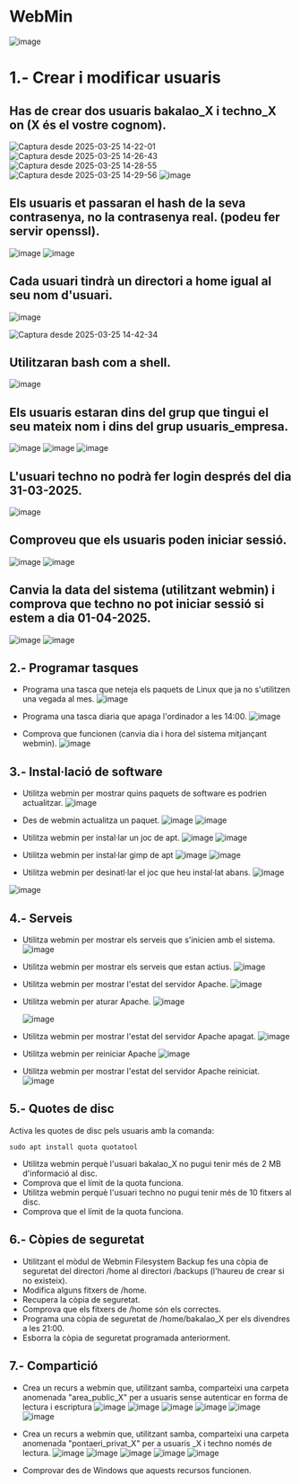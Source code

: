 # WebMin
![image](https://github.com/user-attachments/assets/d8fb6075-6898-4514-a974-2940ee68c934)
# 1.- Crear i modificar usuaris
## Has de crear dos usuaris bakalao_X i techno_X on (X és el vostre cognom).

![Captura desde 2025-03-25 14-22-01](https://github.com/user-attachments/assets/56bae59b-5011-4e35-a384-cfe7a2ee0bb1)
![Captura desde 2025-03-25 14-26-43](https://github.com/user-attachments/assets/b5b44b4c-9727-4997-aff4-a296a639afc5)
![Captura desde 2025-03-25 14-28-55](https://github.com/user-attachments/assets/53dbf72a-46c9-4044-bf5c-f98157cfeeb5)
![Captura desde 2025-03-25 14-29-56](https://github.com/user-attachments/assets/146dbbfc-9a79-4681-8a75-c2f7909ff59f)
![image](https://github.com/user-attachments/assets/a36149f5-40cc-490d-a8dd-5c7ef0482219)


## Els usuaris et passaran el hash de la seva contrasenya, no la contrasenya real. (podeu fer servir openssl).
![image](https://github.com/user-attachments/assets/6f6aaa9b-e837-47ac-ad66-d916ae2ca62f)
![image](https://github.com/user-attachments/assets/4bc13bc5-3e8c-4f10-a2ba-d5b1548e8167)


## Cada usuari tindrà un directori a home igual al seu nom d'usuari.
![image](https://github.com/user-attachments/assets/bf920e85-3ad0-427d-8844-cd42bc708052)

![Captura desde 2025-03-25 14-42-34](https://github.com/user-attachments/assets/48dc89ad-a5aa-443e-9515-818d6ecfa494)

## Utilitzaran bash com a shell.
![image](https://github.com/user-attachments/assets/36ea6e77-fb9a-4c33-85d5-e181f0ef08b5)

## Els usuaris estaran dins del grup que tingui el seu mateix nom i dins del grup usuaris_empresa.
![image](https://github.com/user-attachments/assets/427834ef-6bdf-4c2d-a5f0-ad4bf6fc4d14)
![image](https://github.com/user-attachments/assets/5fab7ed5-d0b1-4062-a70b-1f9900420036)
![image](https://github.com/user-attachments/assets/e46c00bb-639b-4fea-918d-876ccce32a95)


## L'usuari techno no podrà fer login després del dia 31-03-2025.
![image](https://github.com/user-attachments/assets/99564a40-baa5-456b-b7f3-d6fc22ab3f09)

## Comproveu que els usuaris poden iniciar sessió.
![image](https://github.com/user-attachments/assets/f3137af2-cc68-411a-9bb8-eaca405bdcb9)
![image](https://github.com/user-attachments/assets/2ec0ac51-0767-43ee-90a8-ac4a5aa0e688)

## Canvia la data del sistema (utilitzant webmin) i comprova que techno no pot iniciar sessió si estem a dia 01-04-2025.
![image](https://github.com/user-attachments/assets/ce4e7ac8-d525-4fa1-adfe-1c7d737fe104)
![image](https://github.com/user-attachments/assets/45c04cc8-f75c-4782-bf14-6b82e8016caa)

## 2.- Programar tasques

- Programa una tasca que neteja els paquets de Linux que ja no s'utilitzen una vegada al mes.
  ![image](https://github.com/user-attachments/assets/1c958ad4-0321-44b7-a83b-0b0fa953f27f)

- Programa una tasca diaria que apaga l'ordinador a les 14:00.
![image](https://github.com/user-attachments/assets/2ed3ca42-296d-4962-8bd9-9d5261b42287)

- Comprova que funcionen (canvia dia i hora del sistema mitjançant webmin).
![image](https://github.com/user-attachments/assets/ae08ddd5-3196-4a6d-a807-680f1a6568e2)

  
## 3.- Instal·lació de software

- Utilitza webmin per mostrar quins paquets de software es podrien actualitzar.
  ![image](https://github.com/user-attachments/assets/e7eb8235-a107-4bd8-b525-1266797e790c)

- Des de webmin actualitza un paquet.
  ![image](https://github.com/user-attachments/assets/3ce7a5ed-ed9b-43bd-840b-39098a9d71b8)
![image](https://github.com/user-attachments/assets/c267395f-f19e-4101-ae76-9bbed4e6c488)

- Utilitza webmin per instal·lar un joc de apt.
 ![image](https://github.com/user-attachments/assets/866bd7cc-049f-41cb-ba7b-6d412d0a76e5)
![image](https://github.com/user-attachments/assets/a3d350cd-2ab7-413f-bd9b-408dbb0c7370)

- Utilitza webmin per instal·lar gimp de apt
  ![image](https://github.com/user-attachments/assets/1836b0b8-0628-41dc-a2b5-747e52f240a1)
![image](https://github.com/user-attachments/assets/2617f761-cd58-4528-8144-8d590dd5f068)

- Utilitza webmin per desinatl·lar el joc que heu instal·lat abans.
![image](https://github.com/user-attachments/assets/01bea73d-b629-4006-9661-9e1acc5caa30)

![image](https://github.com/user-attachments/assets/d87aa613-35fd-40bb-850f-0be8a5555d60)


## 4.- Serveis

- Utilitza webmin per mostrar els serveis que s'inicien amb el sistema.
  ![image](https://github.com/user-attachments/assets/46982741-de42-424d-b0b1-a08e6608b9c8)

- Utilitza webmin per mostrar els serveis que estan actius.
  ![image](https://github.com/user-attachments/assets/300cdf75-cf8b-4a23-9a58-7eece390b968)

- Utilitza webmin per mostrar l'estat del servidor Apache.
  ![image](https://github.com/user-attachments/assets/0492411d-95b9-4e01-8f28-421ca910a4ef)

- Utilitza webmin per aturar Apache.
![image](https://github.com/user-attachments/assets/ea3c5249-5198-40ec-b71f-dd17022b6b42)


  ![image](https://github.com/user-attachments/assets/f3cf3bf5-361e-4b50-a72a-b63fd1de4c3d)

- Utilitza webmin per mostrar l'estat del servidor Apache apagat.
![image](https://github.com/user-attachments/assets/c45356bf-e4e8-4345-9625-700eea0ab4d6)

- Utilitza webmin per reiniciar Apache
  ![image](https://github.com/user-attachments/assets/934cdc03-d92b-4887-97c5-074dcd37b598)

- Utilitza webmin per mostrar l'estat del servidor Apache reiniciat.
 ![image](https://github.com/user-attachments/assets/934cdc03-d92b-4887-97c5-074dcd37b598)

## 5.- Quotes de disc

Activa les quotes de disc pels usuaris amb la comanda: 

```
sudo apt install quota quotatool
```

- Utilitza webmin perquè l'usuari bakalao_X no pugui tenir més de 2 MB d'informació al disc.
- Comprova que el límit de la quota funciona.
- Utilitza webmin perquè l'usuari techno no pugui tenir més de 10 fitxers al disc.
- Comprova que el límit de la quota funciona.

## 6.- Còpies de seguretat

- Utilitzant el mòdul de Webmin Filesystem Backup fes una còpia de seguretat del directori /home al directori /backups (l'haureu de crear si no existeix).
- Modifica alguns fitxers de /home.
- Recupera la còpia de seguretat.
- Comprova que els fitxers de /home són els correctes.
- Programa una còpia de seguretat de /home/bakalao_X per els divendres a les 21:00.
- Esborra la còpia de seguretat programada anteriorment.

## 7.- Compartició

- Crea un recurs a webmin que, utilitzant samba, comparteixi una carpeta anomenada "area_public_X" per a usuaris sense autenticar en forma de lectura i escriptura
  ![image](https://github.com/user-attachments/assets/d1a57295-87e0-468e-8999-441ded5c04eb)
![image](https://github.com/user-attachments/assets/1d92ca5d-dcbb-4159-b0b0-614ed8569a1d)
![image](https://github.com/user-attachments/assets/cddf018d-adfd-4d6b-abf8-e37ec9bb0308)
![image](https://github.com/user-attachments/assets/26ad28fb-d13d-4097-85f5-295ce8ee74b9)
![image](https://github.com/user-attachments/assets/c0b37270-4592-44ae-9c96-d654a9bfcbfe)
![image](https://github.com/user-attachments/assets/5865476d-1fb7-4cf1-955e-acfe4c397b2a)


- Crea un recurs a webmin que, utilitzant samba, comparteixi una carpeta anomenada "pontaeri_privat_X" per a usuaris _X i techno només de lectura.
  ![image](https://github.com/user-attachments/assets/33231843-9fb6-468e-bab8-fcb012855dd4)
![image](https://github.com/user-attachments/assets/34a11bae-a0db-4fb3-bd54-18b220c8d7a4)
![image](https://github.com/user-attachments/assets/697b0c39-b115-424c-a860-dc677e37b5c8)
![image](https://github.com/user-attachments/assets/3f3bc1ae-1b62-43fc-944c-df22fc1dcd16)
![image](https://github.com/user-attachments/assets/c6df4650-074f-44f9-8b35-3d07146d4e32)

- Comprovar des de Windows que aquests recursos funcionen.

